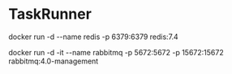 # TaskRunner

docker run -d --name redis -p 6379:6379 redis:7.4

docker run -d -it --name rabbitmq -p 5672:5672 -p 15672:15672 rabbitmq:4.0-management
